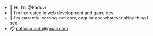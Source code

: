 - 👋 Hi, I’m @Raduvi
- 👀 I’m interested in web development and game dev.
- 🌱 I’m currently learning .net core, angular and whatever shiny thing I see.
- 📫 patruica.radu@gmail.com

<!---
Raduvi/Raduvi is a ✨ special ✨ repository because its `README.md` (this file) appears on your GitHub profile.
You can click the Preview link to take a look at your changes.
--->
